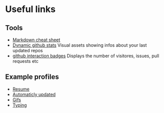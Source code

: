# Useful links

## Tools

- [Markdown cheat sheet](https://github.com/adam-p/markdown-here/wiki/Markdown-Here-Cheatsheet)
- [Dynamic github stats](https://github.com/anuraghazra/github-readme-stats) Visual assets showing infos about your last updated repos
- [github interaction badges](https://visitor-badge.glitch.me) Displays the number of visitores, issues, pull requests etc

## Example profiles

- [Resume](https://github.com/abhisheknaiidu)
- [Automaticly updated](https://github.com/feschenko)
- [Gifs](https://github.com/demartini/)
- [Typing](https://github.com/mmphego)
